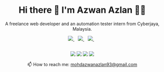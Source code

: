 <h1 align='center'>
  Hi there 👋 I'm Azwan Azlan 👨‍💻
</h1>
<p align='center'>
  A freelance web developer and an automation tester intern from Cyberjaya, Malaysia.
</p>

<p align='center'>
  <a href="https://www.linkedin.com/in/azwan-azlan-74415a136/">
    <img src="https://img.shields.io/badge/linkedin-%230077B5.svg?&style=for-the-badge&logo=linkedin&logoColor=white" />
  </a>&nbsp;&nbsp;
  <a href="https://www.instagram.com/azwan_azlan/?hl=en">
    <img src="https://img.shields.io/badge/Instagram-E4405F?style=for-the-badge&logo=instagram&logoColor=white" />
  </a>&nbsp;&nbsp;
  <a href="https://www.facebook.com/awan.azlan">
    <img src="https://img.shields.io/badge/Facebook-1877F2?style=for-the-badge&logo=facebook&logoColor=white" />       
  </a>&nbsp;&nbsp;
<p align='center'
  ![GitHub stats](https://github-readme-stats.vercel.app/api?username=AzwanAzlan&show_icons=true&theme=dracula)
   </p>
<p align='center'
  💻 My workspace<br/><br/>
  <img src="https://img.shields.io/badge/windows-%230078D6.svg?&style=for-the-badge&logo=windows&logoColor=white" />
  <img src="https://img.shields.io/badge/AMD%20Ryzen_7_3800X-ED1C24?style=for-the-badge&logo=amd&logoColor=white" />
  <img src="https://img.shields.io/badge/RAM-16GB-%230071C5.svg?&style=for-the-badge&logoColor=white" />
  <img src="https://img.shields.io/badge/nvidia-gtx%201650-%2376B900.svg?&style=for-the-badge&logo=nvidia&logoColor=white" />
</p>
<p align='center'>
  📫 How to reach me: <a href='mailto:mohdazwanazlan93@gmail.com'>mohdazwanazlan93@gmail.com</a>
</p>

